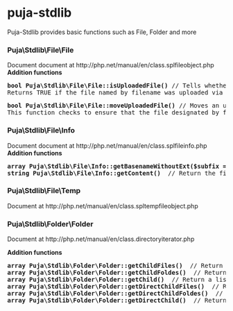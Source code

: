 # puja-stdlib

Puja-Stdlib provides basic functions such as File, Folder and more

<h3>Puja\Stdlib\File\File</h3>
Document document at http://php.net/manual/en/class.splfileobject.php <br />
<strong>Addition functions</strong>
<pre><strong>bool Puja\Stdlib\File\File::isUploadedFile()</strong> // Tells whether the file was uploaded via HTTP POST
Returns TRUE if the file named by filename was uploaded via HTTP POST. This is useful to help ensure that a malicious user hasn't tried to trick the script into working on files upon which it should not be working--for instance, /etc/passwd.</pre>

<pre><strong>bool Puja\Stdlib\File\File::moveUploadedFile()</strong> // Moves an uploaded file to a new location
This function checks to ensure that the file designated by filename is a valid upload file (meaning that it was uploaded via PHP's HTTP POST upload mechanism). If the file is valid, it will be moved to the filename given by destination.</pre>


<h3>Puja\Stdlib\File\Info</h3>
Document document at http://php.net/manual/en/class.splfileinfo.php <br />
<strong>Addition functions</strong>
<pre>
<strong>array Puja\Stdlib\File\Info::getBasenameWithoutExt($subfix = null)</strong>  // Return the file name without ext
<strong>string Puja\Stdlib\File\Info::getContent()</strong>  // Return the file content
</pre>


<h3>Puja\Stdlib\File\Temp</h3>
Document at http://php.net/manual/en/class.spltempfileobject.php

<h3>Puja\Stdlib\Folder\Folder</h3>
Document at http://php.net/manual/en/class.directoryiterator.php

<strong>Addition functions</strong>
<pre>
<strong>array Puja\Stdlib\Folder\Folder::getChildFiles()</strong>  // Return a list of child files in folder
<strong>array Puja\Stdlib\Folder\Folder::getChildFoldes()</strong>  // Return a list of sub folders in folder
<strong>array Puja\Stdlib\Folder\Folder::getChild()</strong>  // Return a list of both child files and sub folders in folder
<strong>array Puja\Stdlib\Folder\Folder::getDirectChildFiles()</strong>  // Return a list of direct child files in folder
<strong>array Puja\Stdlib\Folder\Folder::getDirectChildFoldes()</strong>  // Return a list of direct sub folders in folder
<strong>array Puja\Stdlib\Folder\Folder::getDirectChild()</strong>  // Return a list of both direct child files and direct sub folders in folder
</pre>


